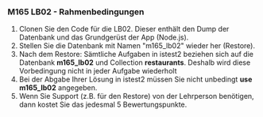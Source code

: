 ### M165 LB02 - Rahmenbedingungen

1. Clonen Sie den Code für die LB02. Dieser enthält den Dump der Datenbank und
das Grundgerüst der App (Node.js).
2. Stellen Sie die Datenbank mit Namen "m165_lb02" wieder her (Restore).
3. Nach dem Restore: Sämtliche Aufgaben in istest2 beziehen sich auf die
Datenbank __m165_lb02__ und Collection __restaurants__.
Deshalb wird diese Vorbedingung nicht in jeder Aufgabe wiederholt
4. Bei der Abgabe Ihrer Lösung in istest2 müssen Sie nicht unbedingt __use m165_lb02__ angegeben. 
5. Wenn Sie Support (z.B. für den Restore) von der Lehrperson benötigen,
dann kostet Sie das jedesmal 5 Bewertungspunkte.
